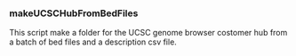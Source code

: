 ### makeUCSCHubFromBedFiles
This script make a folder for the UCSC genome browser costomer hub from a batch of bed files and a description csv file. 

